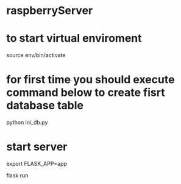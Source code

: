 # raspberryServer

# to start virtual enviroment
source env/bin/activate


# for first time you should execute command below to create fisrt database table
python ini_db.py

# start server
export FLASK_APP=app

flask run
